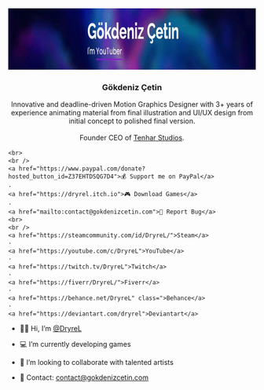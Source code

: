 <!-- PROFILE LOGO -->
<br />
<p align="center">
  <a href="https://github.com/DryreL/">
    <img src="assets/img/Banner.gif" alt="Banner" width="1250" height="125">
  </a>

  <h3 align="center">Gökdeniz Çetin</h3>

  <p align="center">
    Innovative and deadline-driven Motion Graphics Designer with 3+ years of experience animating material from final illustration and UI/UX design from initial concept to polished final version.
	<br>
	<br />
	Founder CEO of <a href="https://tenharstudios.wordpress.com">Tenhar Studios</a>.
	
    <br>
	<br />
	<a href="https://www.paypal.com/donate?hosted_button_id=Z37EHTDSQG7D4">💰 Support me on PayPal</a>
    ·
	<a href="https://dryrel.itch.io">🎮 Download Games</a>
    ·
    <a href="mailto:contact@gokdenizcetin.com">🔴 Report Bug</a>
	<br>
	<br />
    <a href="https://steamcommunity.com/id/DryreL/">Steam</a>
	·
    <a href="https://youtube.com/c/DryreL">YouTube</a>
	·
	<a href="https://twitch.tv/DryreL">Twitch</a>
	·
	<a href="https://fiverr/DryreL/">Fiverr</a>
	·
    <a href="https://behance.net/DryreL" class=">Behance</a>
	·
	<a href="https://deviantart.com/dryrel">Deviantart</a>

- 👦🏻 Hi, I’m <a href="#">@DryreL</a>
- 💻 I’m currently developing games
- 💜 I’m looking to collaborate with talented artists
- 📧 Contact: contact@gokdenizcetin.com

  </p>
</p>

<!---
DryreL/DryreL is a ✨ special ✨ repository because its `README.md` (this file) appears on your GitHub profile.
You can click the Preview link to take a look at your changes.
--->
